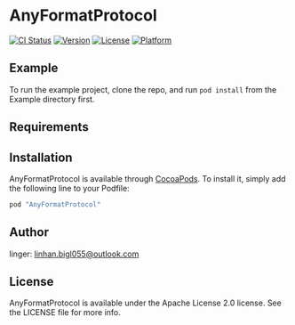 # AnyFormatProtocol

[![CI Status](http://img.shields.io/travis/1581799848@qq.com/AnyFormatProtocol.svg?style=flat)](https://travis-ci.org/1581799848@qq.com/AnyFormatProtocol)
[![Version](https://img.shields.io/cocoapods/v/AnyFormatProtocol.svg?style=flat)](http://cocoapods.org/pods/AnyFormatProtocol)
[![License](https://img.shields.io/cocoapods/l/AnyFormatProtocol.svg?style=flat)](http://cocoapods.org/pods/AnyFormatProtocol)
[![Platform](https://img.shields.io/cocoapods/p/AnyFormatProtocol.svg?style=flat)](http://cocoapods.org/pods/AnyFormatProtocol)

## Example

To run the example project, clone the repo, and run `pod install` from the Example directory first.

## Requirements

## Installation

AnyFormatProtocol is available through [CocoaPods](http://cocoapods.org). To install
it, simply add the following line to your Podfile:

```ruby
pod "AnyFormatProtocol"
```

## Author

linger: linhan.bigl055@outlook.com

## License

AnyFormatProtocol is available under the Apache License 2.0 license. See the LICENSE file for more info.
